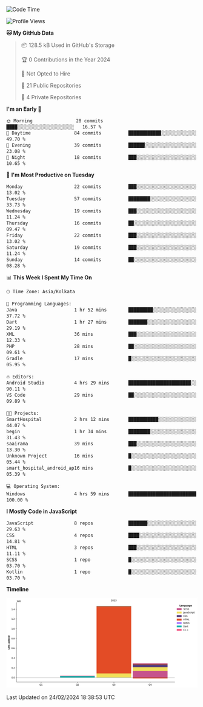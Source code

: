 <!--START_SECTION:waka-->
![Code Time](http://img.shields.io/badge/Code%20Time-227%20hrs%2017%20mins-blue)

![Profile Views](http://img.shields.io/badge/Profile%20Views-0-blue)

**🐱 My GitHub Data** 

> 📦 128.5 kB Used in GitHub's Storage 
 > 
> 🏆 0 Contributions in the Year 2024
 > 
> 🚫 Not Opted to Hire
 > 
> 📜 21 Public Repositories 
 > 
> 🔑 4 Private Repositories 
 > 
**I'm an Early 🐤** 

```text
🌞 Morning                28 commits          ████░░░░░░░░░░░░░░░░░░░░░   16.57 % 
🌆 Daytime                84 commits          ████████████░░░░░░░░░░░░░   49.70 % 
🌃 Evening                39 commits          ██████░░░░░░░░░░░░░░░░░░░   23.08 % 
🌙 Night                  18 commits          ███░░░░░░░░░░░░░░░░░░░░░░   10.65 % 
```
📅 **I'm Most Productive on Tuesday** 

```text
Monday                   22 commits          ███░░░░░░░░░░░░░░░░░░░░░░   13.02 % 
Tuesday                  57 commits          ████████░░░░░░░░░░░░░░░░░   33.73 % 
Wednesday                19 commits          ███░░░░░░░░░░░░░░░░░░░░░░   11.24 % 
Thursday                 16 commits          ██░░░░░░░░░░░░░░░░░░░░░░░   09.47 % 
Friday                   22 commits          ███░░░░░░░░░░░░░░░░░░░░░░   13.02 % 
Saturday                 19 commits          ███░░░░░░░░░░░░░░░░░░░░░░   11.24 % 
Sunday                   14 commits          ██░░░░░░░░░░░░░░░░░░░░░░░   08.28 % 
```


📊 **This Week I Spent My Time On** 

```text
🕑︎ Time Zone: Asia/Kolkata

💬 Programming Languages: 
Java                     1 hr 52 mins        █████████░░░░░░░░░░░░░░░░   37.72 % 
Dart                     1 hr 27 mins        ███████░░░░░░░░░░░░░░░░░░   29.19 % 
XML                      36 mins             ███░░░░░░░░░░░░░░░░░░░░░░   12.33 % 
PHP                      28 mins             ██░░░░░░░░░░░░░░░░░░░░░░░   09.61 % 
Gradle                   17 mins             █░░░░░░░░░░░░░░░░░░░░░░░░   05.95 % 

🔥 Editors: 
Android Studio           4 hrs 29 mins       ███████████████████████░░   90.11 % 
VS Code                  29 mins             ██░░░░░░░░░░░░░░░░░░░░░░░   09.89 % 

🐱‍💻 Projects: 
SmartHospital            2 hrs 12 mins       ███████████░░░░░░░░░░░░░░   44.07 % 
begin                    1 hr 34 mins        ████████░░░░░░░░░░░░░░░░░   31.43 % 
saairama                 39 mins             ███░░░░░░░░░░░░░░░░░░░░░░   13.30 % 
Unknown Project          16 mins             █░░░░░░░░░░░░░░░░░░░░░░░░   05.44 % 
smart_hospital_android_ap16 mins             █░░░░░░░░░░░░░░░░░░░░░░░░   05.39 % 

💻 Operating System: 
Windows                  4 hrs 59 mins       █████████████████████████   100.00 % 
```

**I Mostly Code in JavaScript** 

```text
JavaScript               8 repos             ███████░░░░░░░░░░░░░░░░░░   29.63 % 
CSS                      4 repos             ████░░░░░░░░░░░░░░░░░░░░░   14.81 % 
HTML                     3 repos             ███░░░░░░░░░░░░░░░░░░░░░░   11.11 % 
SCSS                     1 repo              █░░░░░░░░░░░░░░░░░░░░░░░░   03.70 % 
Kotlin                   1 repo              █░░░░░░░░░░░░░░░░░░░░░░░░   03.70 % 
```



**Timeline**

![Lines of Code chart](https://raw.githubusercontent.com/sairam030/sairam030/main/assets/bar_graph.png)


 Last Updated on 24/02/2024 18:38:53 UTC
<!--END_SECTION:waka-->

